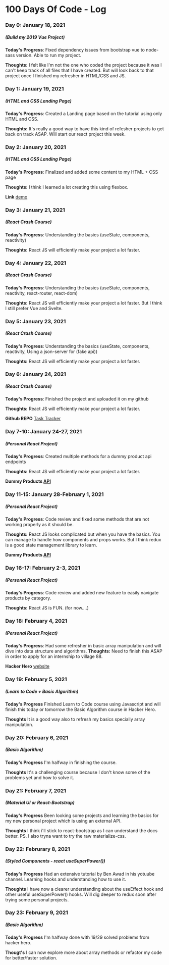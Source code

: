 # 100 Days Of Code - Log

### Day 0: January 18, 2021

##### (Build my 2019 Vue Project)

**Today's Progress**: Fixed dependency issues from bootstrap vue to node-sass version. Able to run my project.

**Thoughts:** I felt like I'm not the one who coded the project because it was I can't keep track of all files that I have created. But will look back to that project once I finished my refresher in HTML/CSS and JS.

### Day 1: January 19, 2021

##### (HTML and CSS Landing Page)

**Today's Progress**: Created a Landing page based on the tutorial using only HTML and CSS.

**Thoughts:** It's really a good way to have this kind of refesher projects to get back on track ASAP. Will start our react project this week.

### Day 2: January 20, 2021

##### (HTML and CSS Landing Page)

**Today's Progress**: Finalized and added some content to my HTML + CSS page

**Thoughts:** I think I learned a lot creating this using flexbox.

**Link** [demo](https://smlburgers.netlify.app/)

### Day 3: January 21, 2021

##### (React Crash Course)

**Today's Progress**: Understanding the basics (useState, components, reactivity)

**Thoughts:** React JS will efficiently make your project a lot faster.

### Day 4: January 22, 2021

##### (React Crash Course)

**Today's Progress**: Understanding the basics (useState, components, reactivity, react-router, react-dom)

**Thoughts:** React JS will efficiently make your project a lot faster. But I think I still prefer Vue and Svelte.

### Day 5: January 23, 2021

##### (React Crash Course)

**Today's Progress**: Understanding the basics (useState, components, reactivity, Using a json-server for (fake api))

**Thoughts:** React JS will efficiently make your project a lot faster.

### Day 6: January 24, 2021

##### (React Crash Course)

**Today's Progress**: Finished the project and uploaded it on my github

**Thoughts:** React JS will efficiently make your project a lot faster.

**Github REPO** [Task Tracker](https://github.com/justmatt18/track-tracker-react)

### Day 7-10: January 24-27, 2021

##### (Personal React Project)

**Today's Progress**: Created multiple methods for a dummy product api endpoints

**Thoughts:** React JS will efficiently make your project a lot faster.

**Dummy Products [API](https://dummyproducts-api.herokuapp.com/)**

### Day 11-15: January 28-February 1, 2021

##### (Personal React Project)

**Today's Progress**: Code review and fixed some methods that are not working properly as it should be.

**Thoughts:** React JS looks complicated but when you have the basics. You can manage to handle how components and props works. But I think redux is a good state management library to learn.

**Dummy Products [API](https://dummyproducts-api.herokuapp.com/)**

### Day 16-17: February 2-3, 2021

##### (Personal React Project)

**Today's Progress**: Code review and added new feature to easily navigate products by category.

**Thoughts:** React JS is FUN. (for now....)

### Day 18: February 4, 2021

##### (Personal React Project)

**Today's Progress**: Had some refresher in basic array manipulation and will dive into data structure and algorithms.
**Thoughts:** Need to finish this ASAP in order to apply for an internship to village 88.

**Hacker Hero** [website](https://www.hackerhero.com/learn-to-code/values-greater-than-second-generalized)

### Day 19: February 5, 2021

##### (Learn to Code + Basic Algorithm)

**Today's Progress** Finished Learn to Code course using Javascript and will finish this today or tomorrow the Basic Algorithm course in Hacker Hero.

**Thoughts** It is a good way also to refresh my basics specially array manipulation.

### Day 20: February 6, 2021

##### (Basic Algorithm)

**Today's Progress** I'm halfway in finishing the course.

**Thoughts** It's a challenging course because I don't know some of the problems yet and how to solve it.

### Day 21: February 7, 2021

##### (Material UI or React-Bootstrap)

**Today's Progress** Been looking some projects and learning the basics for my new personal project which is using an external API.

**Thoughts** I think i'll stick to react-bootstrap as I can understand the docs better. PS. I also tryna want to try the raw materialize-css.

### Day 22: Februrary 8, 2021

##### (Styled Components - react useSuperPower())

**Today's Progress** Had an extensive tutorial by Ben Awad in his yotuube channel. Learning hooks and understanding how to use it.

**Thoughts** I have now a clearer understanding about the useEffect hook and other useful useSuperPower() hooks. Will dig deeper to redux soon after trying some personal projects.

### Day 23: February 9, 2021

##### (Basic Algorithm)

**Today's Progress** I'm halfway done with 19/29 solved problems from hacker hero.

**Thougt's** I can now explore more about array methods or refactor my code for better/faster solution.
